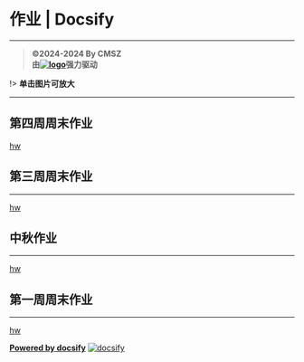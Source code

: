 <h1> 作业 | Docsify </h1>

-----
> **©2024-2024 By CMSZ**  
> **由[![logo](https://docsify.js.org/_media/icon.svg ':size=15%')](https://docsify.js.org/)强力驱动**

!> **单击图片可放大**

-----
## 第四周周末作业 ##
[hw](../hw/4.md ':include')
## 第三周周末作业 ##
-----
[hw](../hw/3.md ':include')
## 中秋作业 ##
-----
[hw](../hw/2.md ':include')
## 第一周周末作业 ##
-----
[hw](../hw/1.md ':include')


[**Powered by docsify**](https://docsify.js.org)
[![docsify](https://img.shields.io/github/v/tag/docsifyjs/docsify?label=docsify)](https://docsify.js.org/)
